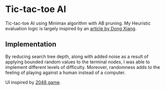 # Tic-tac-toe AI

Tic-tac-toe AI using Minimax algorithm with AB pruning. My Heuristic evaluation logic is largely inspired by an [article by Dong Xiang](https://www.codeproject.com/Articles/43622/Solve-Tic-Tac-Toe-with-the-MiniMax-algorithm).

## Implementation

By reducing search tree depth, along with added noise as a result of applying bounded random values to the terminal nodes, I was able to implement different levels of difficulty. Moreover, randomness adds to the feeling of playing against a human instead of a computer.

UI inspired by [2048 game](https://play2048.co/).
